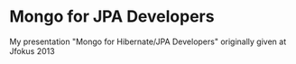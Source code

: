 Mongo for JPA Developers
=============

My presentation "Mongo for Hibernate/JPA Developers" originally given at Jfokus 2013